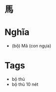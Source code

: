 # 馬

# Nghĩa
* (bộ) Mã (con ngựa)

# Tags
* bộ thủ
*  bộ thủ 10 nét

<script>window.HANZI_FIELD='馬';</script>
